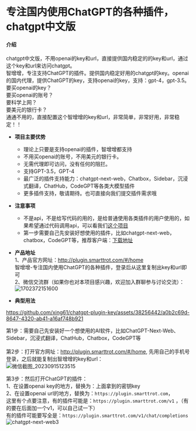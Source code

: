 # 专注国内使用ChatGPT的各种插件，chatgpt中文版

#### 介绍
chatgpt中文版，不用openai的key和url，直接提供国内稳定的的key和url，通过这个key和url来访问chatgpt。<br>
智增增，专注支持ChatGPT的插件。提供国内稳定好用的chatgpt的key。openai的国内代理，提供ChatGPT的key，支持openai的key，支持：gpt-4，gpt-3.5。
要买openai的key？<br>
要买openai的账号？   <br>
要科学上网？  <br>
要美元的银行卡？<br>
通通不用的，直接配置这个智增增的key和url，非常简单，非常好用，非常稳定！！<br>

- **项目主要优势**  
  * 理论上只要是支持openai的插件，智增增都支持
  * 不用买openai的账号，不用美元的银行卡。 
  * 无需代理即可访问，没有任何的阻拦。  
  * 支持GPT-3.5，GPT-4    
  * 最广泛的插件支持能力：chatgpt-next-web，Chatbox，Sidebar，沉浸式翻译，ChatHub，CodeGPT等各类大模型插件  
  * 更多插件支持，敬请期待。也可直接向我们提交插件需求哦  

- **注意事项**  
  * 不是api，不是给写代码的用的，是给普通使用各类插件的用户使用的，如果希望通过代码调用api，可以看我们[这个项目](https://github.com/xing61/xiaoyi-robot)
  * 第一步需要自己先安装好想使用的插件，比如chatgpt-next-web，chatbox，CodeGPT等，推荐客户端：[下载地址](https://gitee.com/smarttrot/zzz-files/tree/master/chat-next-web)
   
- **产品地址**   
1、产品官方网址：http://plugin.smarttrot.com/#/home     <br>
智增增-专注国内使用ChatGPT的各种插件，登录后从这里复制出key和url即可 <br>
2、微信交流群（如果你也对本项目感兴趣，欢迎加入群聊参与讨论交流）：<br>
![1702372151600](https://github.com/xing61/chatgpt-plugin-key/assets/38256442/82a32fe9-b758-45a7-b049-4a880475d320)      
 
- **典型用法**

https://github.com/xing61/chatgpt-plugin-key/assets/38256442/a0b2c69d-8647-4320-ab41-a16af748b921

第1步：需要自己先安装好一个想使用的AI软件，比如ChatGPT-Next-Web、Sidebar，沉浸式翻译，ChatHub，Chatbox，CodeGPT等 <br><br>
第2步：打开官方网址：http://plugin.smarttrot.com/#/home, 先用自己的手机号登录，之后就能复制出智增增的key和url：     <br>
![微信截图_20230915123515](https://github.com/xing61/chatgpt-plugin-key/assets/38256442/62bbbe95-ed52-42e8-afbd-9bc5965fad3f)    

第3步：然后打开ChatGPT的插件：<br>
1、在设置openai key的地方，替换为：上面拿到的密钥key <br>
2、在设置openai url的地方，替换为：`https://plugin.smarttrot.com`，<br>
这里有个点要注意，有的插件可能是：`https://plugin.smarttrot.com/v1` ，（有的要在后面加一个v1，可以自己试一下）<br>
有的插件可能要写全是：`https://plugin.smarttrot.com/v1/chat/completions` <br>
![chatgpt-next-web3](https://github.com/xing61/chatgpt-plugin-key/assets/38256442/d4cf379a-cbb6-4cfa-b460-cee62ff71ab5)


